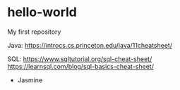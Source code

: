 # hello-world
My first repository

Java:
https://introcs.cs.princeton.edu/java/11cheatsheet/

SQL:
https://www.sqltutorial.org/sql-cheat-sheet/
https://learnsql.com/blog/sql-basics-cheat-sheet/
- Jasmine
